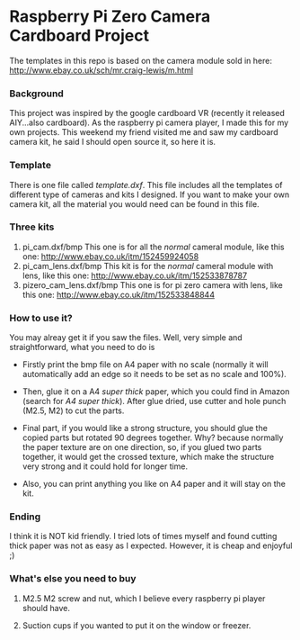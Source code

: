# Raspberry Pi Zero Camera Cardboard Project
The templates in this repo is based on the camera module sold in here: http://www.ebay.co.uk/sch/mr.craig-lewis/m.html

### Background
This project was inspired by the google cardboard VR (recently it released AIY...also cardboard). As the raspberry pi camera player, I made this for my own projects. This weekend my friend visited me and saw my cardboard camera kit, he said I should open source it, so here it is.

### Template
There is one file called *template.dxf*. This file includes all the templates of different type of cameras and kits I designed. If you want to make your own camera kit, all the material you would need can be found in this file. 

### Three kits 
1. pi_cam.dxf/bmp
This one is for all the *normal* cameral module, like this one:  http://www.ebay.co.uk/itm/152459924058
2. pi_cam_lens.dxf/bmp
This kit is for the *normal* cameral module with lens, like this one:  http://www.ebay.co.uk/itm/152533878787
3. pizero_cam_lens.dxf/bmp
This one is for pi zero camera with lens, like this one:  http://www.ebay.co.uk/itm/152533848844

### How to use it?
You may alreay get it if you saw the files. Well, very simple and straightforward, what you need to do is 

* Firstly print the bmp file on A4 paper with no scale (normally it will automatically add an edge so it needs to be set as no scale and 100%). 

* Then, glue it on a A4 *super thick* paper, which you could find in Amazon (search for *A4 super thick*). After glue dried, use cutter and hole punch (M2.5, M2) to cut the parts. 

* Final part, if you would like a strong structure, you should glue the copied parts but rotated 90 degrees together. Why? because normally the paper texture are on one direction, so, if you glued two parts together, it would get the crossed texture, which make the structure very strong and it could hold for longer time. 

* Also, you can print anything you like on A4 paper and it will stay on the kit. 

### Ending
I think it is NOT kid friendly. I tried lots of times myself and found cutting thick paper was not as easy as I expected. However, it is cheap and enjoyful ;) 

### What's else you need to buy
1. M2.5 M2 screw and nut, which I believe every raspberry pi player should have. 

2. Suction cups if you wanted to put it on the window or freezer.
